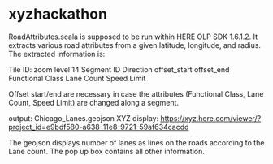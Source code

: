 # xyzhackathon

RoadAttributes.scala is supposed to be run within HERE OLP SDK 1.6.1.2.
It extracts various road attributes from a given latitude, longitude, and radius.
The extracted information is:

Tile ID: zoom level 14
Segment ID
Direction
offset_start
offset_end
Functional Class
Lane Count
Speed Limit

Offset start/end are necessary in case the attributes (Functional Class, Lane Count, Speed Limit) are changed along a segment.

output: Chicago_Lanes.geojson
XYZ display: https://xyz.here.com/viewer/?project_id=e9bdf580-a638-11e8-9721-59af634cacdd

The geojson displays number of lanes as lines on the roads according to the Lane count. The pop up box contains all other information.
